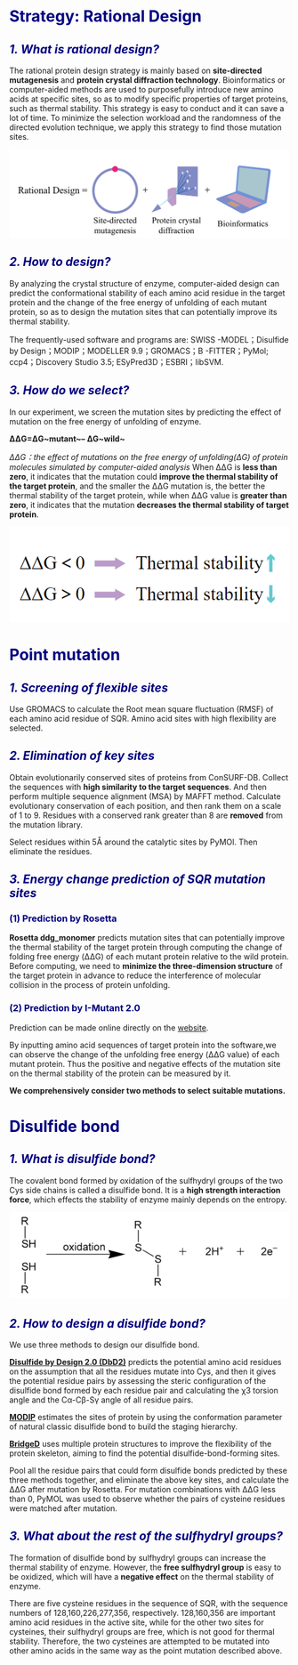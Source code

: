 <h1><font color=navy>Strategy: Rational Design</font></h1>

<h2><font color=navy><i>1. What is rational design?</i></font></h2>

The rational protein design strategy is mainly based on **site-directed mutagenesis** and **protein crystal diffraction technology**. Bioinformatics or computer-aided methods are used to purposefully introduce new amino acids at specific sites, so as to modify specific properties of target proteins, such as thermal stability. This strategy is easy to conduct and it can save a lot of time. To minimize the selection workload and the randomness of the directed evolution technique, we apply this strategy to find those mutation sites.  

<center>
    <img src="../../img/rational_design.png">
</center>

<h2><font color=navy><i>2. How to design?</i></font></h2>

By analyzing the crystal structure of enzyme, computer-aided design can predict the conformational stability of each amino acid residue in the target protein and the change of the free energy of unfolding of each mutant protein, so as to design the mutation sites that can potentially improve its thermal stability.

The frequently-used software and programs are: SWISS -MODEL；Disulfide by Design；MODIP；MODELLER 9.9；GROMACS；B -FITTER；PyMol; ccp4；Discovery Studio 3.5; ESyPred3D；ESBRI；libSVM.


<h2><font color=navy><i>3. How do we select?</i></font></h2>

In our experiment, we screen the mutation sites by predicting the effect of mutation on the free energy of unfolding of enzyme.  

**ΔΔG=ΔG~mutant~– ΔG~wild~**

*ΔΔG：the effect of mutations on the free energy of unfolding(ΔG) of protein molecules simulated by computer-aided analysis*
When ΔΔG is **less than zero**, it indicates that the mutation could **improve the thermal stability of the target protein**, and the smaller the ΔΔG mutation is, the better the thermal stability of the target protein, while when ΔΔG value is **greater than zero**, it indicates that the mutation **decreases the thermal stability of target protein**.

<center>
    <img src="../../img/delta_G(1).png">
</center>




<h1><font color=navy>Point mutation </font></h1>

<h2><font color=navy><i>1. Screening of flexible sites</i></font></h2>

Use GROMACS to calculate the Root mean square fluctuation (RMSF) of each amino acid residue of SQR. Amino acid sites with high flexibility are selected.



<h2><font color=navy><i>2. Elimination of key sites</i></font></h2>

Obtain evolutionarily conserved sites of proteins from ConSURF-DB. Collect the sequences with **high similarity to the target sequences**. And then perform multiple sequence alignment (MSA) by MAFFT method. Calculate evolutionary conservation of each position, and then rank them on a scale of 1 to 9. Residues with a conserved rank greater than 8 are **removed** from the mutation library.

Select residues within 5Å around the catalytic sites by PyMOl. Then eliminate the residues.



<h2><font color=navy><i>3. Energy change prediction of SQR mutation sites</i></font></h2>

<h3><font color=navy>(1) Prediction by Rosetta </font></h3>

**Rosetta ddg_monomer** predicts mutation sites that can potentially improve the thermal stability of the target protein through computing the change of folding free energy (ΔΔG) of each mutant protein relative to the wild protein. Before computing, we need to **minimize the three-dimension structure** of the target protein in advance to reduce the interference of molecular collision in the process of protein unfolding. 

<h3><font color=navy>(2) Prediction by I-Mutant 2.0 </font></h3>

Prediction can be made online directly on the [website](http://folding.biofold.org/i-mutant/i-mutant2.0.html).

By inputting amino acid sequences of target protein into the software,we can observe the change of the unfolding free energy (ΔΔG value) of each mutant protein. Thus the positive and negative effects of the mutation site on the thermal stability of the protein can be measured by it.

**We comprehensively consider two methods to select suitable mutations.**


<h1><font color=navy>Disulfide bond</font></h1>

<h2><font color=navy><i>1. What is disulfide bond?</i></font></h2>

The covalent bond formed by oxidation of the sulfhydryl groups of the two Cys side chains is called a disulfide bond. It is a **high strength interaction force**, which effects the stability of enzyme mainly depends on the entropy.

<center>
    <img src="../../img/disulfide_bond.png">
</center>



<h2><font color=navy><i>2. How to design a disulfide bond?</i></font></h2>

We use three methods to design our disulfide bond. 

[**Disulfide by Design 2.0 (DbD2)**](http://cptweb.cpt.wayne.edu/DbD2/index.php) predicts the potential amino acid residues on the assumption that all the residues mutate into Cys, and then it gives the potential residue pairs by assessing the steric configuration of the disulfide bond formed by each residue pair and calculating the χ3 torsion angle and the Cα-Cβ-Sγ angle of all residue pairs.

[**MODIP**](http://caps.ncbs.res.in/iws/modip.html) estimates the sites of protein by using the conformation parameter of natural classic disulfide bond to build the staging hierarchy.

[**BridgeD**](http://biodev.cea.fr/bridged/) uses multiple protein structures to improve the flexibility of the protein skeleton, aiming to find the potential disulfide-bond-forming sites.

Pool all the residue pairs that could form disulfide bonds predicted by these three methods together, and eliminate the above key sites, and calculate the ΔΔG after mutation by Rosetta. For mutation combinations with ΔΔG less than 0, PyMOL was used to observe whether the pairs of cysteine residues were matched after mutation.



<h2><font color=navy><i>3. What about the rest of the sulfhydryl groups?</i></font></h2>

The formation of disulfide bond by sulfhydryl groups can increase the thermal stability of enzyme. However, the **free sulfhydryl group** is easy to be oxidized, which will have a **negative effect** on the thermal stability of enzyme.

There are five cysteine residues in the sequence of SQR, with the sequence numbers of 128,160,226,277,356, respectively. 128,160,356 are important amino acid residues in the active site, while for the other two sites for cysteines, their sulfhydryl groups are free, which is not good for thermal stability. Therefore, the two cysteines are attempted to be mutated into other amino acids in the same way as the point mutation described above.